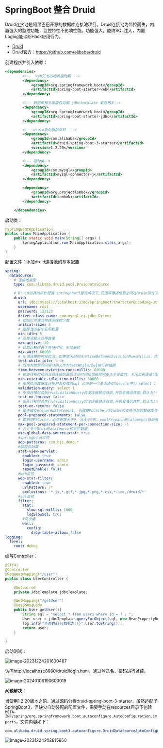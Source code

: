 # SpringBoot 整合 Druid

Druid连接池是阿⾥巴巴开源的数据库连接池项目。Druid连接池为监控而生，内置强大的监控功能，监控特性不影响性能。功能强大，能防SQL注入，内置Loging能诊断Hack应用行为。

- [Druid](../../../../../../Other/DbConnectionPool/Druid/README.md)
- Druid官方：https://github.com/alibaba/druid

创建程序并引入依赖：

```xml
<dependencies>
        <!--  web开发的场景启动器 -->
        <dependency>
            <groupId>org.springframework.boot</groupId>
            <artifactId>spring-boot-starter-web</artifactId>
        </dependency>

        <!-- 数据库相关配置启动器 jdbctemplate 事务相关-->
        <dependency>
            <groupId>org.springframework.boot</groupId>
            <artifactId>spring-boot-starter-jdbc</artifactId>
        </dependency>

        <!-- druid启动器的依赖  -->
        <dependency>
            <groupId>com.alibaba</groupId>
            <artifactId>druid-spring-boot-3-starter</artifactId>
            <version>1.2.20</version>
        </dependency>

        <!-- 驱动类-->
        <dependency>
            <groupId>com.mysql</groupId>
            <artifactId>mysql-connector-j</artifactId>
        </dependency>

        <dependency>
            <groupId>org.projectlombok</groupId>
            <artifactId>lombok</artifactId>
        </dependency>

    </dependencies>
```

启动类：

```java
@SpringBootApplication
public class MainApplication {
    public static void main(String[] args) {
        SpringApplication.run(MainApplication.class,args);
    }
}
```

配置文件：添加druid连接池的基本配置

```yaml
spring:
  datasource:
    # 连接池类型
    type: com.alibaba.druid.pool.DruidDataSource

    # Druid的其他属性配置 springboot3整合情况下,数据库连接信息必须在Druid属性下!
    druid:
      url: jdbc:mysql://localhost:3306/springboot?characterEncoding=utf8&useSSL=false
      username: root
      password: 123123
      driver-class-name: com.mysql.cj.jdbc.Driver
      # 初始化时建立物理连接的个数
      initial-size: 5
      # 连接池的最小空闲数量
      min-idle: 5
      # 连接池最大连接数量
      max-active: 20
      # 获取连接时最大等待时间，单位毫秒
      max-wait: 60000
      # 申请连接的时候检测，如果空闲时间大于timeBetweenEvictionRunsMillis，执行validationQuery检测连接是否有效。
      test-while-idle: true
      # 既作为检测的间隔时间又作为testWhileIdel执行的依据
      time-between-eviction-runs-millis: 60000
      # 销毁线程时检测当前连接的最后活动时间和当前时间差大于该值时，关闭当前连接(配置连接在池中的最小生存时间)
      min-evictable-idle-time-millis: 30000
      # 用来检测数据库连接是否有效的sql 必须是一个查询语句(oracle中为 select 1 from dual)
      validation-query: select 1
      # 申请连接时会执行validationQuery检测连接是否有效,开启会降低性能,默认为true
      test-on-borrow: false
      # 归还连接时会执行validationQuery检测连接是否有效,开启会降低性能,默认为true
      test-on-return: false
      # 是否缓存preparedStatement, 也就是PSCache,PSCache对支持游标的数据库性能提升巨大，比如说oracle,在mysql下建议关闭。
      pool-prepared-statements: false
      # 要启用PSCache，必须配置大于0，当大于0时，poolPreparedStatements自动触发修改为true。在Druid中，不会存在Oracle下PSCache占用内存过多的问题，可以把这个数值配置大一些，比如说100
      max-pool-prepared-statement-per-connection-size: -1
      # 合并多个DruidDataSource的监控数据
      use-global-data-source-stat: true
      #springbean监控
      aop-patterns: com.hjc.demo.*  
      #监控页配置
      stat-view-servlet:
        enabled: true
        login-username: admin
        login-password: admin
        resetEnable: false
      #web监控
      web-stat-filter:
        enabled: true
        urlPattern: /*
        exclusions: '*.js,*.gif,*.jpg,*.png,*.css,*.ico,/druid/*'
      #sql监控
      filter:
        stat:
          slow-sql-millis: 1000
          logSlowSql: true
        #防火墙
        wall:
          config:
            drop-table-allow: false
logging:
  level:
    root: debug
```

编写Controller：

```java
@Slf4j
@Controller
@RequestMapping("/user")
public class UserController {

    @Autowired
    private JdbcTemplate jdbcTemplate;

    @GetMapping("/getUser")
    @ResponseBody
    public User getUser(){
        String sql = "select * from users where id = ? ; ";
        User user = jdbcTemplate.queryForObject(sql, new BeanPropertyRowMapper<>(User.class), 1);
        log.info("查询的user数据为:{}",user.toString());
        return user;
    }
    
}
```

启动测试：

![image-20231224201630487](https://cdn.jsdelivr.net/gh/letengzz/tc2/img202312242016501.png)

访问http://localhost:8080/druid/login.html，通过登录名、密码进行监控。

![image-20240106190603019](https://cdn.jsdelivr.net/gh/letengzz/tc2/img202401061906211.png)

**问题解决**：

当使用1.2.20版本之前，通过源码分析druid-spring-boot-3-starter，虽然适配了SpringBoot3，但缺少自动装配的配置文件，需要手动在resources目录下创建`META-INF/spring/org.springframework.boot.autoconfigure.AutoConfiguration.imports`，文件内容如下：

```java
com.alibaba.druid.spring.boot3.autoconfigure.DruidDataSourceAutoConfigure
```

![image-20231224202815860](https://cdn.jsdelivr.net/gh/letengzz/tc2/img202312242028390.png)
